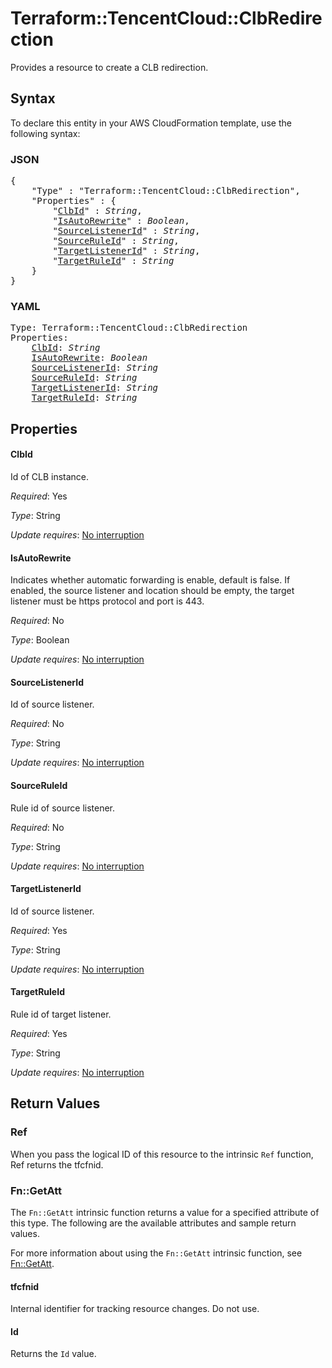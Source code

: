 # Terraform::TencentCloud::ClbRedirection

Provides a resource to create a CLB redirection.

## Syntax

To declare this entity in your AWS CloudFormation template, use the following syntax:

### JSON

<pre>
{
    "Type" : "Terraform::TencentCloud::ClbRedirection",
    "Properties" : {
        "<a href="#clbid" title="ClbId">ClbId</a>" : <i>String</i>,
        "<a href="#isautorewrite" title="IsAutoRewrite">IsAutoRewrite</a>" : <i>Boolean</i>,
        "<a href="#sourcelistenerid" title="SourceListenerId">SourceListenerId</a>" : <i>String</i>,
        "<a href="#sourceruleid" title="SourceRuleId">SourceRuleId</a>" : <i>String</i>,
        "<a href="#targetlistenerid" title="TargetListenerId">TargetListenerId</a>" : <i>String</i>,
        "<a href="#targetruleid" title="TargetRuleId">TargetRuleId</a>" : <i>String</i>
    }
}
</pre>

### YAML

<pre>
Type: Terraform::TencentCloud::ClbRedirection
Properties:
    <a href="#clbid" title="ClbId">ClbId</a>: <i>String</i>
    <a href="#isautorewrite" title="IsAutoRewrite">IsAutoRewrite</a>: <i>Boolean</i>
    <a href="#sourcelistenerid" title="SourceListenerId">SourceListenerId</a>: <i>String</i>
    <a href="#sourceruleid" title="SourceRuleId">SourceRuleId</a>: <i>String</i>
    <a href="#targetlistenerid" title="TargetListenerId">TargetListenerId</a>: <i>String</i>
    <a href="#targetruleid" title="TargetRuleId">TargetRuleId</a>: <i>String</i>
</pre>

## Properties

#### ClbId

Id of CLB instance.

_Required_: Yes

_Type_: String

_Update requires_: [No interruption](https://docs.aws.amazon.com/AWSCloudFormation/latest/UserGuide/using-cfn-updating-stacks-update-behaviors.html#update-no-interrupt)

#### IsAutoRewrite

Indicates whether automatic forwarding is enable, default is false. If enabled, the source listener and location should be empty, the target listener must be https protocol and port is 443.

_Required_: No

_Type_: Boolean

_Update requires_: [No interruption](https://docs.aws.amazon.com/AWSCloudFormation/latest/UserGuide/using-cfn-updating-stacks-update-behaviors.html#update-no-interrupt)

#### SourceListenerId

Id of source listener.

_Required_: No

_Type_: String

_Update requires_: [No interruption](https://docs.aws.amazon.com/AWSCloudFormation/latest/UserGuide/using-cfn-updating-stacks-update-behaviors.html#update-no-interrupt)

#### SourceRuleId

Rule id of source listener.

_Required_: No

_Type_: String

_Update requires_: [No interruption](https://docs.aws.amazon.com/AWSCloudFormation/latest/UserGuide/using-cfn-updating-stacks-update-behaviors.html#update-no-interrupt)

#### TargetListenerId

Id of source listener.

_Required_: Yes

_Type_: String

_Update requires_: [No interruption](https://docs.aws.amazon.com/AWSCloudFormation/latest/UserGuide/using-cfn-updating-stacks-update-behaviors.html#update-no-interrupt)

#### TargetRuleId

Rule id of target listener.

_Required_: Yes

_Type_: String

_Update requires_: [No interruption](https://docs.aws.amazon.com/AWSCloudFormation/latest/UserGuide/using-cfn-updating-stacks-update-behaviors.html#update-no-interrupt)

## Return Values

### Ref

When you pass the logical ID of this resource to the intrinsic `Ref` function, Ref returns the tfcfnid.

### Fn::GetAtt

The `Fn::GetAtt` intrinsic function returns a value for a specified attribute of this type. The following are the available attributes and sample return values.

For more information about using the `Fn::GetAtt` intrinsic function, see [Fn::GetAtt](https://docs.aws.amazon.com/AWSCloudFormation/latest/UserGuide/intrinsic-function-reference-getatt.html).

#### tfcfnid

Internal identifier for tracking resource changes. Do not use.

#### Id

Returns the <code>Id</code> value.

